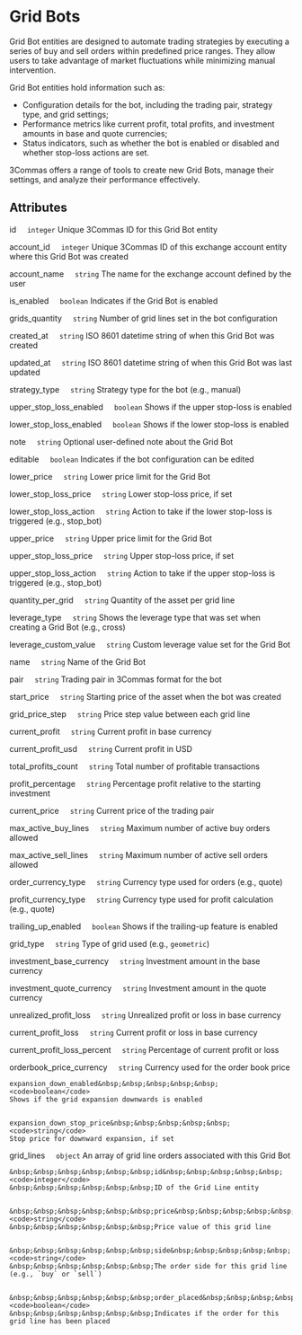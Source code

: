 # Grid Bots

Grid Bot entities are designed to automate trading strategies by executing a series of buy and sell orders within predefined price ranges. They allow users to take advantage of market fluctuations while minimizing manual intervention.

Grid Bot entities hold information such as:

- Configuration details for the bot, including the trading pair, strategy type, and grid settings;
- Performance metrics like current profit, total profits, and investment amounts in base and quote currencies;
- Status indicators, such as whether the bot is enabled or disabled and whether stop-loss actions are set.

3Commas offers a range of tools to create new Grid Bots, manage their settings, and analyze their performance effectively.

## Attributes

id&nbsp;&nbsp;&nbsp;&nbsp;&nbsp;<code>integer</code>
Unique 3Commas ID for this Grid Bot entity

account_id&nbsp;&nbsp;&nbsp;&nbsp;&nbsp;<code>integer</code>
Unique 3Commas ID of this exchange account entity where this Grid Bot was created

account_name&nbsp;&nbsp;&nbsp;&nbsp;&nbsp;<code>string</code>
The name for the exchange account defined by the user

is_enabled&nbsp;&nbsp;&nbsp;&nbsp;&nbsp;<code>boolean</code>
Indicates if the Grid Bot is enabled

grids_quantity&nbsp;&nbsp;&nbsp;&nbsp;&nbsp;<code>string</code>
Number of grid lines set in the bot configuration

created_at&nbsp;&nbsp;&nbsp;&nbsp;&nbsp;<code>string</code>
ISO 8601 datetime string of when this Grid Bot was created

updated_at&nbsp;&nbsp;&nbsp;&nbsp;&nbsp;<code>string</code>
ISO 8601 datetime string of when this Grid Bot was last updated

strategy_type&nbsp;&nbsp;&nbsp;&nbsp;&nbsp;<code>string</code>
Strategy type for the bot (e.g., manual)

upper_stop_loss_enabled&nbsp;&nbsp;&nbsp;&nbsp;&nbsp;<code>boolean</code>
Shows if the upper stop-loss is enabled

lower_stop_loss_enabled&nbsp;&nbsp;&nbsp;&nbsp;&nbsp;<code>boolean</code>
Shows if the lower stop-loss is enabled

note&nbsp;&nbsp;&nbsp;&nbsp;&nbsp;<code>string</code>
Optional user-defined note about the Grid Bot

editable&nbsp;&nbsp;&nbsp;&nbsp;&nbsp;<code>boolean</code>
Indicates if the bot configuration can be edited

lower_price&nbsp;&nbsp;&nbsp;&nbsp;&nbsp;<code>string</code>
Lower price limit for the Grid Bot

lower_stop_loss_price&nbsp;&nbsp;&nbsp;&nbsp;&nbsp;<code>string</code>
Lower stop-loss price, if set

lower_stop_loss_action&nbsp;&nbsp;&nbsp;&nbsp;&nbsp;<code>string</code>
Action to take if the lower stop-loss is triggered (e.g., stop_bot)

upper_price&nbsp;&nbsp;&nbsp;&nbsp;&nbsp;<code>string</code>
Upper price limit for the Grid Bot

upper_stop_loss_price&nbsp;&nbsp;&nbsp;&nbsp;&nbsp;<code>string</code>
Upper stop-loss price, if set

upper_stop_loss_action&nbsp;&nbsp;&nbsp;&nbsp;&nbsp;<code>string</code>
Action to take if the upper stop-loss is triggered (e.g., stop_bot)

quantity_per_grid&nbsp;&nbsp;&nbsp;&nbsp;&nbsp;<code>string</code>
Quantity of the asset per grid line

leverage_type&nbsp;&nbsp;&nbsp;&nbsp;&nbsp;<code>string</code>
Shows the leverage type that was set when creating a Grid Bot (e.g., cross)

leverage_custom_value&nbsp;&nbsp;&nbsp;&nbsp;&nbsp;<code>string</code>
Custom leverage value set for the Grid Bot

name&nbsp;&nbsp;&nbsp;&nbsp;&nbsp;<code>string</code>
Name of the Grid Bot

pair&nbsp;&nbsp;&nbsp;&nbsp;&nbsp;<code>string</code>
Trading pair in 3Commas format for the bot

start_price&nbsp;&nbsp;&nbsp;&nbsp;&nbsp;<code>string</code>
Starting price of the asset when the bot was created

grid_price_step&nbsp;&nbsp;&nbsp;&nbsp;&nbsp;<code>string</code>
Price step value between each grid line

current_profit&nbsp;&nbsp;&nbsp;&nbsp;&nbsp;<code>string</code>
Current profit in base currency

current_profit_usd&nbsp;&nbsp;&nbsp;&nbsp;&nbsp;<code>string</code>
Current profit in USD

total_profits_count&nbsp;&nbsp;&nbsp;&nbsp;&nbsp;<code>string</code>
Total number of profitable transactions

profit_percentage&nbsp;&nbsp;&nbsp;&nbsp;&nbsp;<code>string</code>
Percentage profit relative to the starting investment

current_price&nbsp;&nbsp;&nbsp;&nbsp;&nbsp;<code>string</code>
Current price of the trading pair

max_active_buy_lines&nbsp;&nbsp;&nbsp;&nbsp;&nbsp;<code>string</code>
Maximum number of active buy orders allowed

max_active_sell_lines&nbsp;&nbsp;&nbsp;&nbsp;&nbsp;<code>string</code>
Maximum number of active sell orders allowed

order_currency_type&nbsp;&nbsp;&nbsp;&nbsp;&nbsp;<code>string</code>
Currency type used for orders (e.g., quote)

profit_currency_type&nbsp;&nbsp;&nbsp;&nbsp;&nbsp;<code>string</code>
Currency type used for profit calculation (e.g., quote)

trailing_up_enabled&nbsp;&nbsp;&nbsp;&nbsp;&nbsp;<code>boolean</code>
Shows if the trailing-up feature is enabled

grid_type&nbsp;&nbsp;&nbsp;&nbsp;&nbsp;<code>string</code>
Type of grid used (e.g., `geometric`)

investment_base_currency&nbsp;&nbsp;&nbsp;&nbsp;&nbsp;<code>string</code>
Investment amount in the base currency

investment_quote_currency&nbsp;&nbsp;&nbsp;&nbsp;&nbsp;<code>string</code>
Investment amount in the quote currency

unrealized_profit_loss&nbsp;&nbsp;&nbsp;&nbsp;&nbsp;<code>string</code>
Unrealized profit or loss in base currency

current_profit_loss&nbsp;&nbsp;&nbsp;&nbsp;&nbsp;<code>string</code>
Current profit or loss in base currency

current_profit_loss_percent&nbsp;&nbsp;&nbsp;&nbsp;&nbsp;<code>string</code>
Percentage of current profit or loss

orderbook_price_currency&nbsp;&nbsp;&nbsp;&nbsp;&nbsp;<code>string</code>
Currency used for the order book price

    expansion_down_enabled&nbsp;&nbsp;&nbsp;&nbsp;&nbsp;<code>boolean</code>
    Shows if the grid expansion downwards is enabled


    expansion_down_stop_price&nbsp;&nbsp;&nbsp;&nbsp;&nbsp;<code>string</code>
    Stop price for downward expansion, if set

grid_lines&nbsp;&nbsp;&nbsp;&nbsp;&nbsp;<code>object</code>
An array of grid line orders associated with this Grid Bot

    &nbsp;&nbsp;&nbsp;&nbsp;&nbsp;&nbsp;id&nbsp;&nbsp;&nbsp;&nbsp;&nbsp;<code>integer</code>
    &nbsp;&nbsp;&nbsp;&nbsp;&nbsp;&nbsp;ID of the Grid Line entity


    &nbsp;&nbsp;&nbsp;&nbsp;&nbsp;&nbsp;price&nbsp;&nbsp;&nbsp;&nbsp;&nbsp;<code>string</code>
    &nbsp;&nbsp;&nbsp;&nbsp;&nbsp;&nbsp;Price value of this grid line


    &nbsp;&nbsp;&nbsp;&nbsp;&nbsp;&nbsp;side&nbsp;&nbsp;&nbsp;&nbsp;&nbsp;<code>string</code>
    &nbsp;&nbsp;&nbsp;&nbsp;&nbsp;&nbsp;The order side for this grid line (e.g., `buy` or `sell`)


    &nbsp;&nbsp;&nbsp;&nbsp;&nbsp;&nbsp;order_placed&nbsp;&nbsp;&nbsp;&nbsp;&nbsp;<code>boolean</code>
    &nbsp;&nbsp;&nbsp;&nbsp;&nbsp;&nbsp;Indicates if the order for this grid line has been placed
